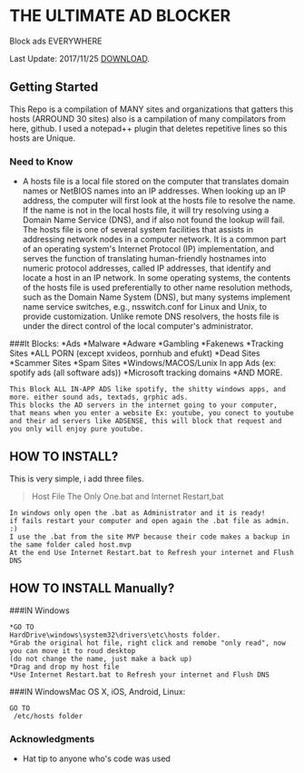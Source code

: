 # THE ULTIMATE AD BLOCKER
Block ads EVERYWHERE



Last Update: 2017/11/25
[DOWNLOAD](https://github.com/AlexRabbit/TheUltimateADblocker/archive/master.zip).


## Getting Started

This Repo is a compilation of MANY sites and organizations that gatters this hosts (ARROUND 30 sites)
also is a campilation of many compilators from here, github.
I used a notepad++ plugin that deletes repetitive lines so this hosts are Unique.

### Need to Know
+ A hosts file is a local file stored on the computer that translates domain names or NetBIOS names into an IP addresses.
When looking up an IP address, the computer will first look at the hosts file to resolve the name. If the name is not in the local hosts file, it will try resolving using a Domain Name Service (DNS), and if also not found the lookup will fail.
The hosts file is one of several system facilities that assists in addressing network nodes in a computer network. It is a common part of an operating system's Internet Protocol (IP) implementation, and serves the function of translating human-friendly hostnames into numeric protocol addresses, called IP addresses, that identify and locate a host in an IP network.
In some operating systems, the contents of the hosts file is used preferentially to other name resolution methods, such as the Domain Name System (DNS), but many systems implement name service switches, e.g., nsswitch.conf for Linux and Unix, to provide customization. Unlike remote DNS resolvers, the hosts file is under the direct control of the local computer's administrator.

###It Blocks:
*Ads 
*Malware 
*Adware
*Gambling
*Fakenews
*Tracking Sites
*ALL PORN (except xvideos, pornhub and efukt)
*Dead Sites
*Scammer Sites
*Spam Sites
*Windows/MACOS/Lunix In app Ads (ex: spotify ads (all software ads))
*Microsoft tracking domains
*AND MORE.

```
This Block ALL IN-APP ADS like spotify, the shitty windows apps, and more. either sound ads, textads, grphic ads.
This blocks the AD servers in the internet going to your computer, that means when you enter a website Ex: youtube, you conect to youtube and their ad servers like ADSENSE, this will block that request and you only will enjoy pure youtube.
```


## HOW TO INSTALL?

This is very simple, i add three files.
>Host File
>The Only One.bat
and
>Internet Restart,bat
```
In windows only open the .bat as Administrator and it is ready!
if fails restart your computer and open again the .bat file as admin. :)
I use the .bat from the site MVP because their code makes a backup in the same folder caled host.mvp 
At the end Use Internet Restart.bat to Refresh your internet and Flush DNS
```
## HOW TO INSTALL Manually?
###IN Windows

```
*GO TO
HardDrive\windows\system32\drivers\etc\hosts folder.
*Grab the original hot file, right click and remobe "only read", now you can move it to roud desktop
(do not change the name, just make a back up)
*Drag and drop my host file
*Use Internet Restart.bat to Refresh your internet and Flush DNS
```

###IN WindowsMac OS X, iOS, Android, Linux:
```
GO TO
 /etc/hosts folder
 ```



### Acknowledgments

* Hat tip to anyone who's code was used


